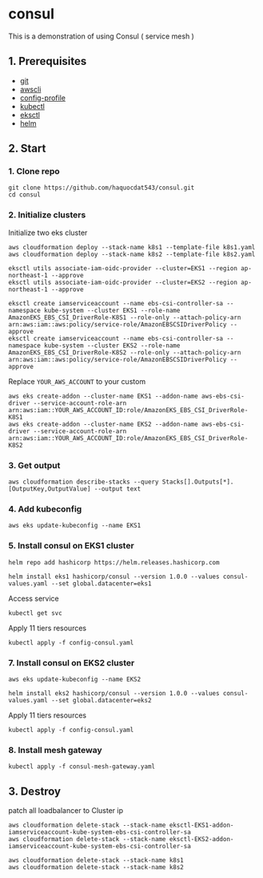 # consul
This is a demonstration of using Consul ( service mesh )
## 1. Prerequisites
* [git](https://git-scm.com/downloads)
* [awscli](https://docs.aws.amazon.com/cli/latest/userguide/getting-started-install.html)
* [config-profile](https://docs.aws.amazon.com/cli/latest/reference/configure/)
* [kubectl](https://kubernetes.io/docs/tasks/tools/)
* [eksctl](https://eksctl.io/installation/)
* [helm](https://helm.sh/docs/intro/install/)
## 2. Start
### 1. Clone repo
```
git clone https://github.com/haquocdat543/consul.git
cd consul
```
### 2. Initialize clusters
Initialize two eks cluster
```
aws cloudformation deploy --stack-name k8s1 --template-file k8s1.yaml
aws cloudformation deploy --stack-name k8s2 --template-file k8s2.yaml
```
```
eksctl utils associate-iam-oidc-provider --cluster=EKS1 --region ap-northeast-1 --approve
eksctl utils associate-iam-oidc-provider --cluster=EKS2 --region ap-northeast-1 --approve
```
```
eksctl create iamserviceaccount --name ebs-csi-controller-sa --namespace kube-system --cluster EKS1 --role-name AmazonEKS_EBS_CSI_DriverRole-K8S1 --role-only --attach-policy-arn arn:aws:iam::aws:policy/service-role/AmazonEBSCSIDriverPolicy --approve 
eksctl create iamserviceaccount --name ebs-csi-controller-sa --namespace kube-system --cluster EKS2 --role-name AmazonEKS_EBS_CSI_DriverRole-K8S2 --role-only --attach-policy-arn arn:aws:iam::aws:policy/service-role/AmazonEBSCSIDriverPolicy --approve 
```

Replace `YOUR_AWS_ACCOUNT` to your custom
```
aws eks create-addon --cluster-name EKS1 --addon-name aws-ebs-csi-driver --service-account-role-arn arn:aws:iam::YOUR_AWS_ACCOUNT_ID:role/AmazonEKS_EBS_CSI_DriverRole-K8S1
aws eks create-addon --cluster-name EKS2 --addon-name aws-ebs-csi-driver --service-account-role-arn arn:aws:iam::YOUR_AWS_ACCOUNT_ID:role/AmazonEKS_EBS_CSI_DriverRole-K8S2
```
### 3. Get output
```
aws cloudformation describe-stacks --query Stacks[].Outputs[*].[OutputKey,OutputValue] --output text
```
### 4. Add kubeconfig
```
aws eks update-kubeconfig --name EKS1
```
### 5. Install consul on EKS1 cluster
```
helm repo add hashicorp https://helm.releases.hashicorp.com
```
```
helm install eks1 hashicorp/consul --version 1.0.0 --values consul-values.yaml --set global.datacenter=eks1
```
Access service
```
kubectl get svc
```
Apply 11 tiers resources
```
kubectl apply -f config-consul.yaml
```
### 7. Install consul on EKS2 cluster
```
aws eks update-kubeconfig --name EKS2
```
```
helm install eks2 hashicorp/consul --version 1.0.0 --values consul-values.yaml --set global.datacenter=eks2
```
Apply 11 tiers resources
```
kubectl apply -f config-consul.yaml
```
### 8. Install mesh gateway
```
kubectl apply -f consul-mesh-gateway.yaml
```
## 3. Destroy
patch all loadbalancer to Cluster ip
```
aws cloudformation delete-stack --stack-name eksctl-EKS1-addon-iamserviceaccount-kube-system-ebs-csi-controller-sa
aws cloudformation delete-stack --stack-name eksctl-EKS2-addon-iamserviceaccount-kube-system-ebs-csi-controller-sa
```
```
aws cloudformation delete-stack --stack-name k8s1
aws cloudformation delete-stack --stack-name k8s2
```

